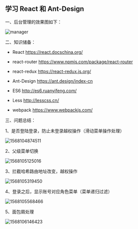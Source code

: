 ## 学习 React 和 Ant-Design

一、后台管理的效果图如下：

![manager](E:\web\manager\public\readme\manager.gif)



二、知识储备：

- React 			  https://react.docschina.org/

- react-router   https://www.npmjs.com/package/react-router

- react-redux    https://react-redux.js.org/

- Ant-Design     https://ant.design/index-cn

- ES6                  http://es6.ruanyifeng.com/

- Less                 http://lesscss.cn/

- webpack         https://www.webpackjs.com/

  

三、问题总结：

1、是否登陆登录，防止未登录越权操作（滑动菜单操作处理）

![1568104874511](E:\web\manager\public\readme\1568104874511.png)

2、父级菜单切换

![1568105125016](E:\web\manager\public\readme\1568105125016.png)

3、拦截哈希路由地址改变，越权操作

![1568105319450](E:\web\manager\public\readme\1568105319450.png)

4、登录之后，显示账号对应角色菜单（菜单递归过滤）

![1568105568466](E:\web\manager\public\readme\1568105568466.png)

5、面包屑处理

![1568106146423](E:\web\manager\public\readme\1568106146423.png)

